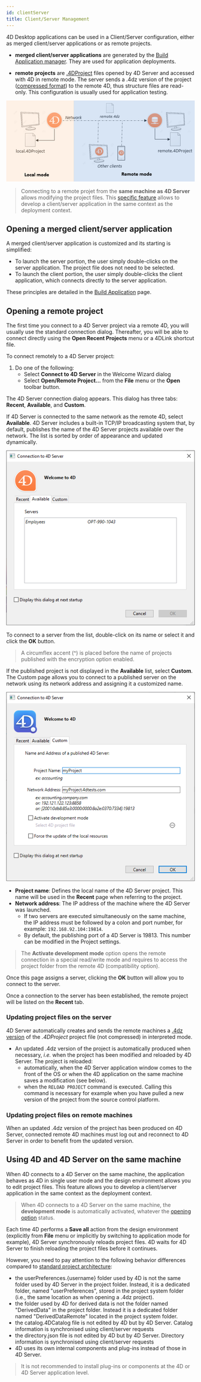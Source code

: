 ```yaml
---
id: clientServer
title: Client/Server Management
---
```



4D Desktop applications can be used in a Client/Server configuration, either as merged client/server applications or as remote projects.

- **merged client/server applications** are generated by the [Build Application manager](building.md#clientserver-page). They are used for application deployments.

- **remote projects** are [.4DProject](Project/architecture.md) files opened by 4D Server and accessed with 4D in remote mode. The server sends a .4dz version of the project ([compressed format](building.md#build-compiled-structure)) to the remote 4D, thus structure files are read-only. This configuration is usually used for application testing.

![](../assets/en/getStart/localremote.png)

> Connecting to a remote projet from the **same machine as 4D Server** allows modifying the project files. This [specific feature](#using-4d-and-4d-server-on-the-same-machine) allows to develop a client/server application in the same context as the deployment context.

## Opening a merged client/server application

A merged client/server application is customized and its starting is simplified:

- To launch the server portion, the user simply double-clicks on the server application. The project file does not need to be selected.
- To launch the client portion, the user simply double-clicks the client application, which connects directly to the server application.

These principles are detailed in the [Build Application](building.md#what-is-a-clientserver-application) page.

## Opening a remote project

The first time you connect to a 4D Server project via a remote 4D, you will usually use the standard connection dialog. Thereafter, you will be able to connect directly using the **Open Recent Projects** menu or a 4DLink shortcut file.

To connect remotely to a 4D Server project:

1. Do one of the following:
   - Select **Connect to 4D Server** in the Welcome Wizard dialog
   - Select **Open/Remote Project...** from the **File** menu or the **Open** toolbar button.

The 4D Server connection dialog appears. This dialog has three tabs: **Recent**, **Available**, and **Custom**.

If 4D Server is connected to the same network as the remote 4D, select **Available**. 4D Server includes a built-in TCP/IP broadcasting system that, by default, publishes the name of the 4D Server projects available over the network. The list is sorted by order of appearance and updated dynamically.

![](../assets/en/getStart/serverConnect.png)

To connect to a server from the list, double-click on its name or select it and click the **OK** button.

> A circumflex accent (^) is placed before the name of projects published with the encryption option enabled.

If the published project is not displayed in the **Available** list, select **Custom**. The Custom page allows you to connect to a published server on the network using its network address and assigning it a customized name.

![](../assets/en/Desktop/serverConnect2.png)

- **Project name**: Defines the local name of the 4D Server project. This name will be used in the **Recent** page when referring to the project.
- **Network address**: The IP address of the machine where the 4D Server was launched.
  - If two servers are executed simultaneously on the same machine, the IP address must be followed by a colon and port number, for example: `192.168.92.104:19814`.
  - By default, the publishing port of a 4D Server is 19813. This number can be modified in the Project settings.

> The **Activate development mode** option opens the remote connection in a special read/write mode and requires to access the project folder from the remote 4D (compatibility option).

Once this page assigns a server, clicking the **OK** button will allow you to connect to the server.

Once a connection to the server has been established, the remote project will be listed on the **Recent** tab.

### Updating project files on the server

4D Server automatically creates and sends the remote machines a [.4dz version](building.md#build-compiled-structure) of the *.4DProject* project file (not compressed) in interpreted mode.

- An updated .4dz version of the project is automatically produced when necessary, *i.e.* when the project has been modified and reloaded by 4D Server. The project is reloaded:
  - automatically, when the 4D Server application window comes to the front of the OS or when the 4D application on the same machine saves a modification (see below).
  - when the `RELOAD PROJECT` command is executed. Calling this command is necessary for example when you have pulled a new version of the project from the source control platform.

### Updating project files on remote machines

When an updated .4dz version of the project has been produced on 4D Server, connected remote 4D machines must log out and reconnect to 4D Server in order to benefit from the updated version.

## Using 4D and 4D Server on the same machine

When 4D connects to a 4D Server on the same machine, the application behaves as 4D in single user mode and the design environment allows you to edit project files. This feature allows you to develop a client/server application in the same context as the deployment context.

> When 4D connects to a 4D Server on the same machine, the **development mode** is automatically activated, whatever the [opening option](#opening-a-remote-project) status.

Each time 4D performs a **Save all** action from the design environment (explicitly from **File** menu or implicitly by switching to application mode for example), 4D Server synchronously reloads project files. 4D waits for 4D Server to finish reloading the project files before it continues.

However, you need to pay attention to the following behavior differences compared to [standard project architecture](Project/architecture.md):

- the userPreferences.{username} folder used by 4D is not the same folder used by 4D Server in the project folder. Instead, it is a dedicated folder, named "userPreferences", stored in the project system folder (i.e., the same location as when opening a .4dz project).
- the folder used by 4D for derived data is not the folder named "DerivedData" in the project folder. Instead it is a dedicated folder named "DerivedDataRemote" located in the project system folder.
- the catalog.4DCatalog file is not edited by 4D but by 4D Server. Catalog information is synchronised using client/server requests
- the directory.json file is not edited by 4D but by 4D Server. Directory information is synchronised using client/server requests
- 4D uses its own internal components and plug-ins instead of those in 4D Server.

> It is not recommended to install plug-ins or components at the 4D or 4D Server application level.
